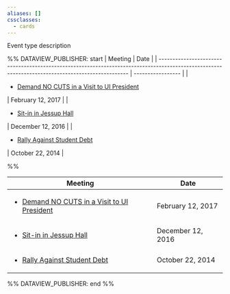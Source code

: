 ```yaml
---
aliases: []
cssclasses:
  - cards
---
```

Event type description 


%% DATAVIEW_PUBLISHER: start
| Meeting                                                                                                                                           | Date              |
| ------------------------------------------------------------------------------------------------------------------------------------------------- | ----------------- |
| <ul><li>[Demand NO CUTS in a Visit to UI President](Admin/Categories/Events/2017.02.12%20Demand%20NO%20CUTS%20in%20a%20Visit%20to%20UI%20President.md.md)</li></ul> | February 12, 2017 |
| <ul><li>[Sit-in in Jessup Hall](Admin/Categories/Events/2016.12.12%20Sit-in%20in%20Jessup%20Hall.md.md)</li></ul>                                         | December 12, 2016 |
| <ul><li>[Rally Against Student Debt](Admin/Categories/Events/2014.10.22%20Rally%20Against%20Student%20Debt.md.md)</li></ul>                               | October 22, 2014  |

%%

| Meeting                                                                                                                                           | Date              |
| ------------------------------------------------------------------------------------------------------------------------------------------------- | ----------------- |
| <ul><li>[Demand NO CUTS in a Visit to UI President](../Admin/Categories/Events/2017.02.12%20Demand%20NO%20CUTS%20in%20a%20Visit%20to%20UI%20President.md)</li></ul> | February 12, 2017 |
| <ul><li>[Sit-in in Jessup Hall](../Admin/Categories/Events/2016.12.12%20Sit-in%20in%20Jessup%20Hall.md)</li></ul>                                         | December 12, 2016 |
| <ul><li>[Rally Against Student Debt](../Admin/Categories/Events/2014.10.22%20Rally%20Against%20Student%20Debt.md)</li></ul>                               | October 22, 2014  |

%% DATAVIEW_PUBLISHER: end %%